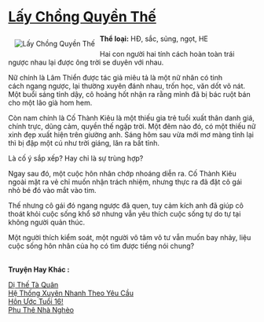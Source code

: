 <a href="https://utruyen.com/lay-chong-quyen-the/18993/" title="Lấy Chồng Quyền Thế"><h1>Lấy Chồng Quyền Thế</h1></a><div style="display:table"><img align="right" style="float: left; padding: 10px;" src="https://utruyen.com/images/story/200x260/lay-chong-quyen-the.jpg" alt="Lấy Chồng Quyền Thế"><b>Thể loại:</b> HĐ, sắc, sủng, ngọt, HE<p></p>Hai con người hai tính cách hoàn toàn trái ngược nhau lại được ông trời se duyên với nhau.<p></p>Nữ chính là Lâm Thiển được tác giả miêu tả là một nữ nhân có tinh cách ngang ngược, lại thường xuyên đánh nhau, trốn học, văn dốt võ nát. Một buổi sáng tỉnh dậy, cô hoảng hốt nhận ra rằng mình đã bị bác ruột bán cho một lão già hom hem.<p></p>Còn nam chính là Cố Thành Kiêu là một thiếu gia trẻ tuổi xuất thân danh giá, chính trực, dũng cảm, quyền thế ngập trời. Một đêm nào đó, có một thiếu nữ xinh đẹp xuất hiện trên giường anh. Sáng hôm sau vừa mới mơ màng tỉnh lại thì bị đập một cú như trời giáng, lăn ra bất tỉnh.<p></p>Là cố ý sắp xếp? Hay chỉ là sự trùng hợp?<p></p>Ngay sau đó, một cuộc hôn nhân chớp nhoáng diễn ra. Cố Thành Kiêu ngoài mặt ra vẻ chỉ muốn nhận trách nhiệm, nhưng thực ra đã đặt cô gái nhỏ bé đó vào mắt vào tim.<p></p>Thế nhưng cô gái đó ngang ngược đã quen, tuy cảm kích anh đã giúp cô thoát khỏi cuộc sống khổ sở nhưng vẫn yêu thích cuộc sống tự do tự tại không người quản thúc.<p></p>Một người thích kiểm soát, một người vô tâm vô tư vẫn muốn bay nhảy, liệu cuộc sống hôn nhân của họ có tìm được tiếng nói chung?</div><p><br><b>Truyện Hay Khác :</b></p><a href="https://utruyen.com/di-the-ta-quan/2152/" alt="Dị Thế Tà Quân">Dị Thế Tà Quân</a><br/><a href="https://truyenngontinhay.wordpress.com/2019/10/03/he-thong-xuyen-nhanh-theo-yeu-cau/" alt="Hệ Thống Xuyên Nhanh Theo Yêu Cầu">Hệ Thống Xuyên Nhanh Theo Yêu Cầu</a><br/><a href="https://github.com/quanluxury/truyenhot/tree/master/truyenhay/17483/" alt="Hôn Ước Tuổi 16!">Hôn Ước Tuổi 16!</a><br/><a href="https://truyenngontinhay.wordpress.com/2019/10/03/phu-the-nha-ngheo/" alt="Phu Thê Nhà Nghèo">Phu Thê Nhà Nghèo</a><br/>
